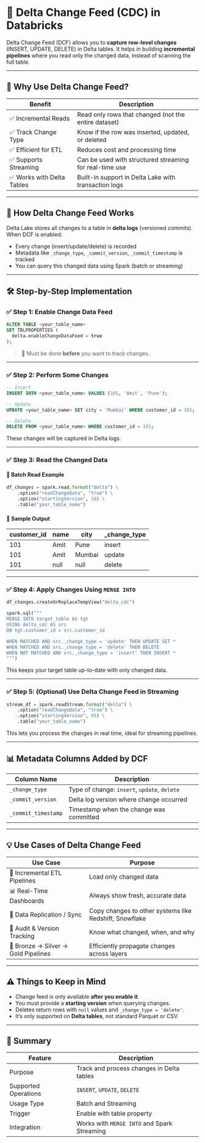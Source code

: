 # 📘 Delta Change Feed (CDC) in Databricks

Delta Change Feed (DCF) allows you to **capture row-level changes** (INSERT, UPDATE, DELETE) in Delta tables. It helps in building **incremental pipelines** where you read only the changed data, instead of scanning the full table.

---

## 📌 Why Use Delta Change Feed?

| Benefit                          | Description                                              |
|----------------------------------|----------------------------------------------------------|
| ✅ Incremental Reads             | Read only rows that changed (not the entire dataset)     |
| ✅ Track Change Type             | Know if the row was inserted, updated, or deleted        |
| ✅ Efficient for ETL             | Reduces cost and processing time                         |
| ✅ Supports Streaming            | Can be used with structured streaming for real-time use  |
| ✅ Works with Delta Tables       | Built-in support in Delta Lake with transaction logs     |

---

## 🧠 How Delta Change Feed Works

Delta Lake stores all changes to a table in **delta logs** (versioned commits). When DCF is enabled:

- Every change (insert/update/delete) is recorded
- Metadata like `_change_type`, `_commit_version`, `_commit_timestamp` is tracked
- You can query this changed data using Spark (batch or streaming)

---

## 🛠️ Step-by-Step Implementation

### ✅ Step 1: Enable Change Data Feed

```sql
ALTER TABLE <your_table_name>
SET TBLPROPERTIES (
  delta.enableChangeDataFeed = true
);
```

> 🔸 Must be done **before** you want to track changes.

---

### ✅ Step 2: Perform Some Changes

```sql
-- Insert
INSERT INTO <your_table_name> VALUES (101, 'Amit', 'Pune');

-- Update
UPDATE <your_table_name> SET city = 'Mumbai' WHERE customer_id = 101;

-- Delete
DELETE FROM <your_table_name> WHERE customer_id = 101;
```

These changes will be captured in Delta logs.

---

### ✅ Step 3: Read the Changed Data

#### 🧾 Batch Read Example

```python
df_changes = spark.read.format("delta") \
    .option("readChangeData", "true") \
    .option("startingVersion", 10) \
    .table("your_table_name")
```

#### 🧾 Sample Output

| customer\_id | name | city   | \_change\_type |
| ------------ | ---- | ------ | -------------- |
| 101          | Amit | Pune   | insert         |
| 101          | Amit | Mumbai | update         |
| 101          | null | null   | delete         |

---

### ✅ Step 4: Apply Changes Using `MERGE INTO`

```python
df_changes.createOrReplaceTempView("delta_cdc")

spark.sql("""
MERGE INTO target_table AS tgt
USING delta_cdc AS src
ON tgt.customer_id = src.customer_id

WHEN MATCHED AND src._change_type = 'update' THEN UPDATE SET *
WHEN MATCHED AND src._change_type = 'delete' THEN DELETE
WHEN NOT MATCHED AND src._change_type = 'insert' THEN INSERT *
""")
```

This keeps your target table up-to-date with only changed data.

---

### ✅ Step 5: (Optional) Use Delta Change Feed in Streaming

```python
stream_df = spark.readStream.format("delta") \
    .option("readChangeData", "true") \
    .option("startingVersion", 45) \
    .table("your_table_name")
```

This lets you process the changes in real time, ideal for streaming pipelines.

---

## 📊 Metadata Columns Added by DCF

| Column Name         | Description                                  |
| ------------------- | -------------------------------------------- |
| `_change_type`      | Type of change: `insert`, `update`, `delete` |
| `_commit_version`   | Delta log version where change occurred      |
| `_commit_timestamp` | Timestamp when the change was committed      |

---

## 💡 Use Cases of Delta Change Feed

| Use Case                            | Purpose                                                |
| ----------------------------------- | ------------------------------------------------------ |
| 🔄 Incremental ETL Pipelines        | Load only changed data                                 |
| 📊 Real-Time Dashboards             | Always show fresh, accurate data                       |
| 🔁 Data Replication / Sync          | Copy changes to other systems like Redshift, Snowflake |
| 📂 Audit & Version Tracking         | Know what changed, when, and why                       |
| 🚀 Bronze → Silver → Gold Pipelines | Efficiently propagate changes across layers            |

---

## ⚠️ Things to Keep in Mind

* Change feed is only available **after you enable it**.
* You must provide a **starting version** when querying changes.
* Deletes return rows with `null` values and `_change_type = 'delete'`.
* It’s only supported on **Delta tables**, not standard Parquet or CSV.

---

## 🧠 Summary

| Feature              | Description                                 |
| -------------------- | ------------------------------------------- |
| Purpose              | Track and process changes in Delta tables   |
| Supported Operations | `INSERT`, `UPDATE`, `DELETE`                |
| Usage Type           | Batch and Streaming                         |
| Trigger              | Enable with table property                  |
| Integration          | Works with `MERGE INTO` and Spark Streaming |
